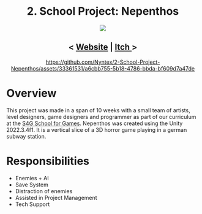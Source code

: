 <div align="center"> <h1>2. School Project: Nepenthos</h1>

<a href="https://karashuta.school4games.net/"><img src="https://github.com/Nyntex/2-School-Project-Nepenthos/assets/33361531/11f077d4-186d-45c0-92d2-ec5644300296" /></a>


<h2>< <a href="https://nepenthos.school4games.net/">Website</a> | <a href="https://s4g.itch.io/nepenthos"> Itch </a> > </h2>

https://github.com/Nyntex/2-School-Project-Nepenthos/assets/33361531/a6cbb755-5b18-4786-bbda-bf609d7a47de


</div>

# Overview

This project was made in a span of 10 weeks with a small team of artists, level designers, game designers and programmer as part of our curriculum at the <a href="https://www.school4games.net/">S4G School for Games</a>.
Nepenthos was created using the Unity 2022.3.4f1. It is a vertical slice of a 3D horror game playing in a german subway station.

# Responsibilities

- Enemies + AI
- Save System
- Distraction of enemies
- Assisted in Project Management
- Tech Support

